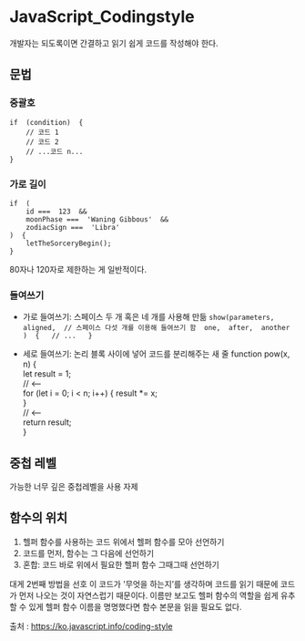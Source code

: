 # JavaScript_Codingstyle

개발자는 되도록이면 간결하고 읽기 쉽게 코드를 작성해야 한다.

## 문법
### 중괄호
    if  (condition)  {  
	    // 코드 1  
	    // 코드 2  
	    // ...코드 n...  
    }


### 가로 길이
    if  ( 
	    id ===  123  && 
	    moonPhase ===  'Waning Gibbous'  && 
	    zodiacSign ===  'Libra'  
    )  {  
	    letTheSorceryBegin();  
    }

80자나 120자로 제한하는 게 일반적이다.

### 들여쓰기
 - 가로 들여쓰기: 스페이스 두 개 혹은 네 개를 사용해 만듦
 `show(parameters, 
	   aligned,  // 스페이스 다섯 개를 이용해 들여쓰기 함 
	   one, 
	   after, 
	   another 
)  {  
	// ...  
   }`
   
- 세로 들여쓰기: 논리 블록 사이에 넣어 코드를 분리해주는 새 줄
    function  pow(x, n)  {  
	    let result =  1;  
	    // 			<--  
	    for  (let i =  0; i < n; i++)  { 
		    result *= x;  
		}  
		// 			<--  
		return result;  
	}
	
## 중첩 레벨
가능한 너무 깊은 중첩레벨을 사용 자제

## 함수의 위치
1. 헬퍼 함수를 사용하는 코드 위에서 헬퍼 함수를 모아 선언하기
2. 코드를 먼저, 함수는 그 다음에 선언하기
3. 혼합: 코드 바로 위에서 필요한 헬퍼 함수 그때그때 선언하기

대게 2번째 방법을 선호
이 코드가 '무엇을 하는지’를 생각하며 코드를 읽기 때문에 코드가 먼저 나오는 것이 자연스럽기 때문이다. 
이름만 보고도 헬퍼 함수의 역할을 쉽게 유추할 수 있게 헬퍼 함수 이름을 명명했다면 함수 본문을 읽을 필요도 없다.


출처 : https://ko.javascript.info/coding-style
